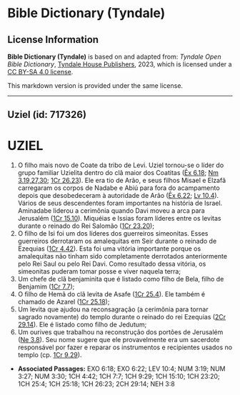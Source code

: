 # Bible Dictionary (Tyndale)

## License Information

**Bible Dictionary (Tyndale)** is based on and adapted from: _Tyndale Open Bible Dictionary_, [Tyndale House Publishers](https://tyndaleopenresources.com/), 2023, which is licensed under a [CC BY-SA 4.0 license](https://creativecommons.org/licenses/by-sa/4.0/legalcode.en).

This markdown version is provided under the same license.



--------------------------------

## Uziel (id: 717326)

UZIEL
=====

1. O filho mais novo de Coate da tribo de Levi. Uziel tornou\-se o líder do grupo familiar Uzielita dentro do clã maior dos Coatitas ([Êx 6\.18](https://ref.ly/Exod6:18); [Nm 3\.19,27,30](https://ref.ly/Num3:19,Num3:27,Num3:30); [1Cr 26\.23](https://ref.ly/1Chr26:23)). Ele era tio de Arão, e seus filhos Misael e Elzafã carregaram os corpos de Nadabe e Abiú para fora do acampamento depois que desobedeceram à autoridade de Arão ([Êx 6\.22](https://ref.ly/Exod6:22); [Lv 10\.4](https://ref.ly/Lev10:4)). Vários de seus descendentes foram importantes na história de Israel. Aminadabe liderou a cerimônia quando Davi moveu a arca para Jerusalém ([1Cr 15\.10](https://ref.ly/1Chr15:10)). Miquéias e Issias foram líderes entre os levitas durante o reinado do Rei Salomão ([1Cr 23\.20](https://ref.ly/1Chr23:20));
2. O filho de Isi foi um dos líderes dos guerreiros simeonitas. Esses guerreiros derrotaram os amalequitas em Seir durante o reinado de Ezequias ([1Cr 4\.42](https://ref.ly/1Chr4:42)). Esta foi uma vitória importante porque os amalequitas não tinham sido completamente derrotados anteriormente pelo Rei Saul ou pelo Rei Davi. Como resultado dessa vitória, os simeonitas puderam tomar posse e viver naquela terra;
3. Um chefe de clã benjaminita que é listado como filho de Bela, filho de Benjamim ([1Cr 7\.7](https://ref.ly/1Chr7:7));
4. O filho de Hemã do clã levita de Asafe ([1Cr 25\.4](https://ref.ly/1Chr25:4)). Ele também é chamado de Azarel ([1Cr 25\.18](https://ref.ly/1Chr25:18));
5. Um levita que ajudou na reconsagração (a cerimônia para tornar sagrado novamente) do templo durante o reinado do rei Ezequias ([2Cr 29\.14](https://ref.ly/2Chr29:14)). Ele é listado como filho de Jedutum;
6. Um ourives que trabalhou na reconstrução dos portões de Jerusalém ([Ne 3\.8](https://ref.ly/Neh3:8)). Seu nome sugere que ele provavelmente era um sacerdote responsável por fazer e reparar os instrumentos e recipientes usados no templo (cp. [1Cr 9\.29](https://ref.ly/1Chr9:29)).

* **Associated Passages:** EXO 6:18; EXO 6:22; LEV 10:4; NUM 3:19; NUM 3:27; NUM 3:30; 1CH 4:42; 1CH 7:7; 1CH 9:29; 1CH 15:10; 1CH 23:20; 1CH 25:4; 1CH 25:18; 1CH 26:23; 2CH 29:14; NEH 3:8

